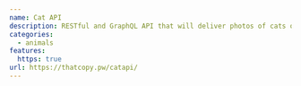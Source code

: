 ```yaml
---
name: Cat API
description: RESTful and GraphQL API that will deliver photos of cats on demand.
categories:
  - animals
features:
  https: true
url: https://thatcopy.pw/catapi/
---
```

